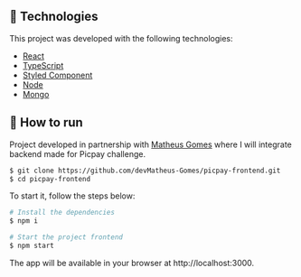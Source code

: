 ## 🧪 Technologies

This project was developed with the following technologies:

- [React](https://reactjs.org)
- [TypeScript](https://www.typescriptlang.org/)
- [Styled Component](https://styled-components.com/)
- [Node](https://nodejs.org/en/about/)
- [Mongo](https://www.mongodb.com/try)

## 🚀 How to run

Project developed in partnership with [Matheus Gomes](https://github.com/devAndre-Isaac) where I will integrate backend made for Picpay challenge.

```bash
$ git clone https://github.com/devMatheus-Gomes/picpay-frontend.git
$ cd picpay-frontend
```

To start it, follow the steps below:
```bash
# Install the dependencies
$ npm i

# Start the project frontend
$ npm start

```
The app will be available in your browser at http://localhost:3000.
